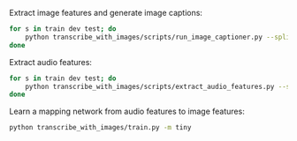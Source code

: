 Extract image features and generate image captions:
```bash
for s in train dev test; do
    python transcribe_with_images/scripts/run_image_captioner.py --split $s
done
```

Extract audio features:
```bash
for s in train dev test; do
    python transcribe_with_images/scripts/extract_audio_features.py --split $s
done
```

Learn a mapping network from audio features to image features:
```bash
python transcribe_with_images/train.py -m tiny
```
